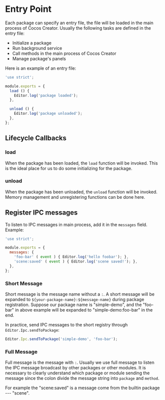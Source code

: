 # Entry Point

Each package can specify an entry file, the file will be loaded in the main process of Cocos Creator. Usually the following tasks are defined in the entry file:

- Initialize a package
- Run background service
- Call methods in the main process of Cocos Creator
- Manage package's panels

Here is an example of an entry file:

```javascript
'use strict';

module.exports = {
  load () {
    Editor.log('package loaded');
  },

  unload () {
    Editor.log('package unloaded');
  },
};
```

## Lifecycle Callbacks

### load

When the package has been loaded, the `load` function will be invoked. This is the ideal place for us to do some initializing for the package.

### unload

When the package has been unloaded, the `unload` function will be invoked. Memory management and unregistering functions can be done here.

## Register IPC messages

To listen to IPC messages in main process, add it in the `messages` field. Example:

```javascript
'use strict';

module.exports = {
  messages: {
    'foo-bar' ( event ) { Editor.log('hello foobar'); },
    'scene:saved' ( event ) { Editor.log('scene saved!'); },
  },
};
```

### Short Message

Short message is the message name without a `:`. A short message will be expanded to `${your-package-name}:${message-name}` during package registration. Suppose our package name is "simple-demo", and the "foo-bar" in above example will be expanded to "simple-demo:foo-bar" in the end.

In practice, send IPC messages to the short registry through `Editor.Ipc.sendToPackage`:

```javascript
Editor.Ipc.sendToPackage('simple-demo', 'foo-bar');
```

### Full Message

Full message is the message with `:`. Usually we use full message to listen the IPC message broadcast by other packages or other modules. It is necessary to clearly understand which package or module sending the message since the colon divide the message string into `package` and `method`.

For example the "scene:saved" is a message come from the builtin package --- "scene".
